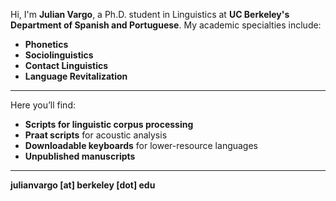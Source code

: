 Hi, I'm **Julian Vargo**, a Ph.D. student in Linguistics at **UC Berkeley's Department of Spanish and Portuguese**. My academic specialties include:

- **Phonetics**
- **Sociolinguistics**
- **Contact Linguistics**
- **Language Revitalization**
---
  Here you’ll find:
- **Scripts for linguistic corpus processing**
- **Praat scripts** for acoustic analysis
- **Downloadable keyboards** for lower-resource languages
- **Unpublished manuscripts**  
---
**julianvargo [at] berkeley [dot] edu**


<!---
julian-vargo/julian-vargo is a ✨ special ✨ repository because its `README.md` (this file) appears on your GitHub profile.
You can click the Preview link to take a look at your changes.
--->
